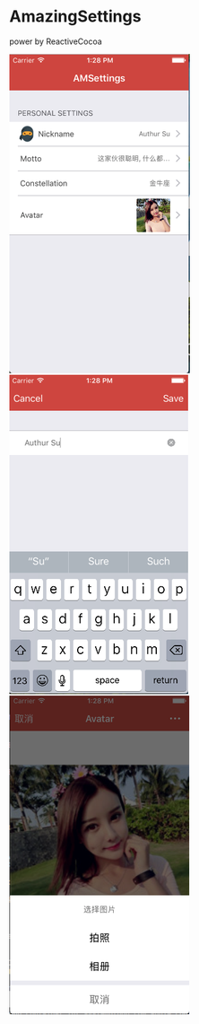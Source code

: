 # AmazingSettings
power by ReactiveCocoa

![alt](https://github.com/sjcode/AmazingSettings/blob/master/pictures/p1.png)
![alt](https://github.com/sjcode/AmazingSettings/blob/master/pictures/p2.png)
![alt](https://github.com/sjcode/AmazingSettings/blob/master/pictures/p3.png)

